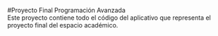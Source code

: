 #Proyecto Final Programación Avanzada    
Este proyecto contiene todo el código del aplicativo que representa el proyecto final del espacio académico.
